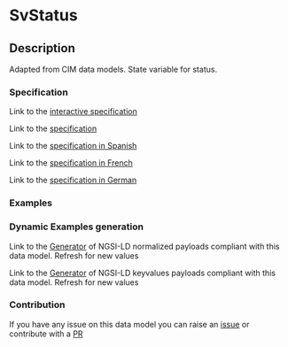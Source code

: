 # SvStatus

## Description 

Adapted from CIM data models. State variable for status.
### Specification

Link to the [interactive specification](https://swagger.lab.fiware.org/?url=https://smart-data-models.github.io/dataModel.EnergyCIM/SvStatus/swagger.yaml)

Link to the [specification](https://smart-data-models.github.io/dataModel.EnergyCIM/SvStatus/doc/spec.md)

Link to the [specification in Spanish](https://smart-data-models.github.io/dataModel.EnergyCIM/SvStatus/doc/spec_ES.md)

Link to the [specification in French](https://smart-data-models.github.io/dataModel.EnergyCIM/SvStatus/doc/spec_FR.md)

Link to the [specification in German](https://smart-data-models.github.io/dataModel.EnergyCIM/SvStatus/doc/spec_DE.md)
### Examples
### Dynamic Examples generation

Link to the [Generator](https://smartdatamodels.org/extra/ngsi-ld_generator_v0.92.php?schemaUrl=https://raw.githubusercontent.com/smart-data-models/dataModel.EnergyCIM/master/SvStatus/schema.json&email=info@smartdatamodels.org) of NGSI-LD normalized payloads compliant with this data model. Refresh for new values

Link to the [Generator](https://smartdatamodels.org/extra/ngsi-ld_generator_keyvalues_v0.92.php?schemaUrl=https://raw.githubusercontent.com/smart-data-models/dataModel.EnergyCIM/master/SvStatus/schema.json&email=info@smartdatamodels.org) of NGSI-LD keyvalues payloads compliant with this data model. Refresh for new values
### Contribution

 If you have any issue on this data model you can raise an [issue](https://github.com/smart-data-models/dataModel.EnergyCIM/issues)  or contribute with a [PR](https://github.com/smart-data-models/dataModel.EnergyCIM/pulls)